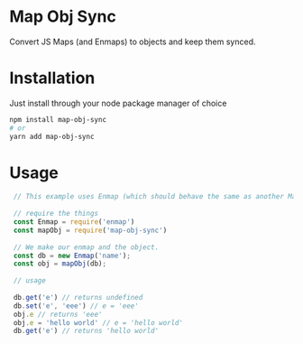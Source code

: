 # Map Obj Sync
Convert JS Maps (and Enmaps) to objects and keep them synced.

# Installation

Just install through your node package manager of choice
```bash
npm install map-obj-sync
# or
yarn add map-obj-sync
```
# Usage
```js
 // This example uses Enmap (which should behave the same as another Map).
 
 // require the things
 const Enmap = require('enmap')
 const mapObj = require('map-obj-sync')
 
 // We make our enmap and the object.
 const db = new Enmap('name');
 const obj = mapObj(db);
 
 // usage
 
 db.get('e') // returns undefined
 db.set('e', 'eee') // e = 'eee'
 obj.e // returns 'eee'
 obj.e = 'hello world' // e = 'hello world'
 db.get('e') // returns 'hello world'
 ```